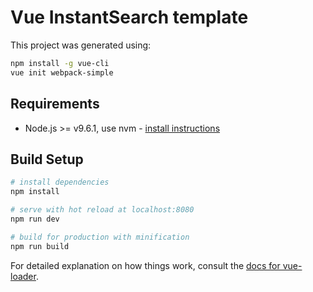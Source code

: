# Vue InstantSearch template

This project was generated using:
```sh
npm install -g vue-cli
vue init webpack-simple
```

## Requirements
- Node.js >= v9.6.1, use nvm - [install instructions](https://github.com/creationix/nvm#install-script)

## Build Setup

``` bash
# install dependencies
npm install

# serve with hot reload at localhost:8080
npm run dev

# build for production with minification
npm run build
```

For detailed explanation on how things work, consult the [docs for vue-loader](http://vuejs.github.io/vue-loader).
